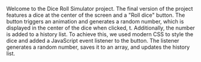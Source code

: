 Welcome to the Dice Roll Simulator project. The final version of the project features a dice at the center of the screen and a "Roll dice" button. The button triggers an animation and generates a random number, which is displayed in the center of the dice when clicked, t. Additionally, the number is added to a history list. To achieve this, we used modern CSS to style the dice and added a JavaScript event listener to the button. The listener generates a random number, saves it to an array, and updates the history list.
